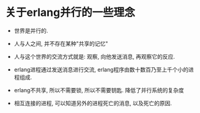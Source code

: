 # 关于erlang并行的一些理念

* 世界是并行的.

* 人与人之间, 并不存在某种"共享的记忆"

* 人与这个世界的交流方式就是: 观察, 向他发送消息, 再观察它的反应.

* erlang进程通过发送消息进行交流, erlang程序由数十数百乃至上千个小的进程组成.

* erlang不共享, 所以不需要锁, 所以不需要钥匙. 降低了并行系统的复杂度

* 相互连接的进程, 可以知道另外的进程死亡的消息, 以及死亡的原因.
